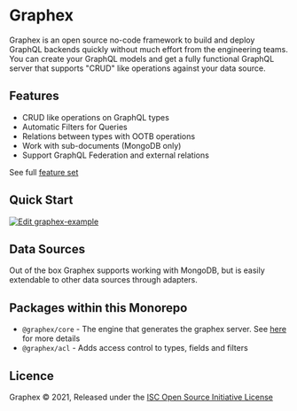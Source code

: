 
# Graphex

Graphex is an open source no-code framework to build and deploy GraphQL backends quickly without much effort from the engineering teams. You can create your GraphQL models and get a fully functional GraphQL server that supports "CRUD" like operations against your data source. 

## Features
- CRUD like operations on GraphQL types
- Automatic Filters for Queries
- Relations between types with OOTB operations
- Work with sub-documents (MongoDB only)
- Support GraphQL Federation and external relations

See full [feature set](https://gitlab.com/graphexio/graphex/-/blob/feature/features-list/features.md)

## Quick Start
[![Edit graphex-example](https://codesandbox.io/static/img/play-codesandbox.svg)](https://codesandbox.io/s/github/graphexio/graphex/tree/master/packages/example-server)


## Data Sources
Out of the box Graphex supports working with MongoDB, but is easily extendable to other data sources through adapters. 


## Packages within this Monorepo
- `@graphex/core` - The engine that generates the graphex server. See [here](packages/core/README.md) for more details
- `@graphex/acl` - Adds access control to types, fields and filters

## Licence
Graphex © 2021, Released under the [ISC Open Source Initiative License](https://opensource.org/licenses/ISC)